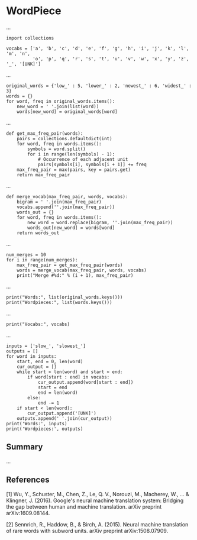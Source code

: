 # WordPiece

...

```{.python .input  n=9}
import collections

vocabs = ['a', 'b', 'c', 'd', 'e', 'f', 'g', 'h', 'i', 'j', 'k', 'l', 'm', 'n',
          'o', 'p', 'q', 'r', 's', 't', 'u', 'v', 'w', 'x', 'y', 'z', '_', '[UNK]']
```

...

```{.python .input  n=10}
original_words = {'low_' : 5, 'lower_' : 2, 'newest_' : 6, 'widest_' : 3}
words = {}
for word, freq in original_words.items():
    new_word = ' '.join(list(word))
    words[new_word] = original_words[word]
```

...

```{.python .input  n=11}
def get_max_freq_pair(words):
    pairs = collections.defaultdict(int)
    for word, freq in words.items():
        symbols = word.split()
        for i in range(len(symbols) - 1):
            # Occurrence of each adjacent unit
            pairs[symbols[i], symbols[i + 1]] += freq
    max_freq_pair = max(pairs, key = pairs.get)
    return max_freq_pair
```

...

```{.python .input  n=12}
def merge_vocab(max_freq_pair, words, vocabs):
    bigram = ' '.join(max_freq_pair)
    vocabs.append(''.join(max_freq_pair))
    words_out = {}
    for word, freq in words.items():
        new_word = word.replace(bigram, ''.join(max_freq_pair))
        words_out[new_word] = words[word]
    return words_out
```

...

```{.python .input  n=13}
num_merges = 10
for i in range(num_merges):
    max_freq_pair = get_max_freq_pair(words)
    words = merge_vocab(max_freq_pair, words, vocabs)
    print("Merge #%d:" % (i + 1), max_freq_pair)
```

...

```{.python .input  n=14}
print("Words:", list(original_words.keys()))
print("Wordpieces:", list(words.keys()))
```

...

```{.python .input  n=15}
print("Vocabs:", vocabs)
```

...

```{.python .input  n=16}
inputs = ['slow_', 'slowest_']
outputs = []
for word in inputs:
    start, end = 0, len(word)
    cur_output = []
    while start < len(word) and start < end:
        if word[start : end] in vocabs:
            cur_output.append(word[start : end])
            start = end
            end = len(word)
        else:
            end -= 1
    if start < len(word):
        cur_output.append('[UNK]')
    outputs.append(' '.join(cur_output))
print('Words:', inputs)
print('Wordpieces:', outputs)
```

## Summary
...

## References

[1] Wu, Y., Schuster, M., Chen, Z., Le, Q. V., Norouzi, M., Macherey, W., ... & Klingner, J. (2016). Google's neural machine translation system: Bridging the gap between human and machine translation. arXiv preprint arXiv:1609.08144.

[2] Sennrich, R., Haddow, B., & Birch, A. (2015). Neural machine translation of rare words with subword units. arXiv preprint arXiv:1508.07909.

```{.python .input}

```

